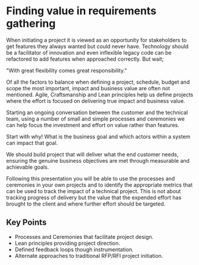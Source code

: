 # Finding value in requirements gathering

When initiating a project it is viewed as an opportunity for stakeholders to get features they always wanted but could never have. Technology should be a facilitator of innovation and even inflexible legacy code can be refactored to add features when approached correctly. But wait;

"With great flexibility comes great responsibility."

Of all the factors to balance when defining a project, schedule, budget and scope the most important, impact and business value are often not mentioned. Agile, Craftsmanship and Lean principles help us define projects where the effort is focused on delivering true impact and business value.

Starting an ongoing conversation between the customer and the technical team, using a number of small and simple processes and ceremonies we can help focus the investment and effort on value rather than features.

Start with why! What is the business goal and which actors within a system can impact that goal.

We should build project that will deliver what the end customer needs, ensuring the genuine business objectives are met through measurable and achievable goals.

Following this presentation you will be able to use the processes and ceremonies in your own projects and to identify the appropriate metrics that can be used to track the impact of a technical project. This is not about tracking progress of delivery but the value that the expended effort has brought to the client and where further effort should be targeted.


## Key Points

* Processes and Ceremonies that facilitate project design.
* Lean principles providing project direction.
* Defined feedback loops though instrumentation.
* Alternate approaches to traditional RFP/RFI project initiation.
